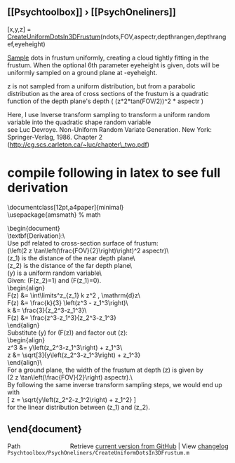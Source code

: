 ## [[Psychtoolbox]] &#8250; [[PsychOneliners]]

[x,y,z] = [CreateUniformDotsIn3DFrustum](CreateUniformDotsIn3DFrustum)(ndots,FOV,aspectr,depthrangen,depthrangef,eyeheight)  
  
[Sample](Sample) dots in frustum uniformly, creating a cloud tightly fitting in the  
frustum. When the optional 6th parameter eyeheight is given, dots will be  
uniformly sampled on a ground plane at -eyeheight.  
  
z is not sampled from a uniform distribution, but from a parabolic  
distribution as the area of cross sections of the frustum is a quadratic  
function of the depth plane's depth ( (z\*2\*tan(FOV/2))^2 \* aspectr )  
  
Here, I use Inverse transform sampling to transform a uniform random  
variable into the quadratic shape random variable  
see Luc Devroye. Non-Uniform Random Variate Generation. New York:  
Springer-Verlag, 1986. Chapter 2  
(http://cg.scs.carleton.ca/~luc/chapter\_two.pdf)  
# compile following in latex to see full derivation  
\documentclass[12pt,a4paper]{minimal}  
\usepackage{amsmath}        % math  
  
\begin{document}  
\textbf{Derivation}:\\  
Use pdf related to cross-section surface of frustum:  
\(\left(2 z \tan\left(\frac{FOV}{2}\right)\right)^2 aspectr\)\\  
\(z\_1\) is the distance of the near depth plane\\  
\(z\_2\) is the distance of the far depth plane\\  
\(y\) is a uniform random variable\\  
Given: \(F(z\_2)=1\) and \(F(z\_1)=0\).  
\begin{align}  
    F(z) &= \int\limits^z\_{z\_1} k z^2 \, \mathrm{d}z\\  
    F(z) &= \frac{k}{3} \left(z^3 - z\_1^3\right)\\  
    k    &= \frac{3}{z\_2^3-z\_1^3}\\  
    F(z) &= \frac{z^3-z\_1^3}{z\_2^3-z\_1^3}  
\end{align}  
Substitute \(y\) for \(F(z)\) and factor out \(z\):  
\begin{align}  
    z^3  &= y\left(z\_2^3-z\_1^3\right) + z\_1^3\\  
    z    &= \sqrt[3]{y\left(z\_2^3-z\_1^3\right) + z\_1^3}  
\end{align}\\  
For a ground plane, the width of the frustum at depth \(z\) is given by  
\(2 z \tan\left(\frac{FOV}{2}\right) aspectr\).\\  
By following the same inverse transform sampling steps, we would end up  
with   
\[ z = \sqrt{y\left(z\_2^2-z\_1^2\right) + z\_1^2} \]  
for the linear distribution between \(z\_1\) and \(z\_2\).  
  
\end{document}  
----  




<div class="code_header" style="text-align:right;">
  <span style="float:left;">Path&nbsp;&nbsp;</span> <span class="counter">Retrieve <a href=
  "https://raw.github.com/Psychtoolbox-3/Psychtoolbox-3/beta/Psychtoolbox/PsychOneliners/CreateUniformDotsIn3DFrustum.m">current version from GitHub</a> | View <a href=
  "https://github.com/Psychtoolbox-3/Psychtoolbox-3/commits/beta/Psychtoolbox/PsychOneliners/CreateUniformDotsIn3DFrustum.m">changelog</a></span>
</div>
<div class="code">
  <code>Psychtoolbox/PsychOneliners/CreateUniformDotsIn3DFrustum.m</code>
</div>

